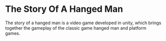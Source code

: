 # The Story Of A Hanged Man

The story of a hanged man is a video game developed in unity, which brings together the gameplay of the classic game hanged man and platform games.
